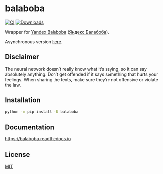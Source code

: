 # balaboba

[![CI](https://github.com/monosans/balaboba/actions/workflows/ci.yml/badge.svg)](https://github.com/monosans/balaboba/actions/workflows/ci.yml)
[![Downloads](https://static.pepy.tech/badge/balaboba)](https://pepy.tech/project/balaboba)

Wrapper for [Yandex Balaboba](https://yandex.com/lab/yalm-en) ([Яндекс Балабоба](https://yandex.ru/lab/yalm)).

Asynchronous version [here](https://github.com/monosans/aiobalaboba).

## Disclaimer

The neural network doesn’t really know what it’s saying, so it can say absolutely anything. Don’t get offended if it says something that hurts your feelings. When sharing the texts, make sure they’re not offensive or violate the law.

## Installation

```bash
python -m pip install -U balaboba
```

## Documentation

<https://balaboba.readthedocs.io>

## License

[MIT](https://github.com/monosans/balaboba/blob/main/LICENSE)
